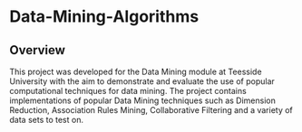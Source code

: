 # Data-Mining-Algorithms

## Overview
This project was developed for the Data Mining module at Teesside University with the aim to demonstrate and evaluate the use of popular computational techniques for data mining. The project contains implementations of popular Data Mining techniques such as Dimension Reduction, Association Rules Mining, Collaborative Filtering and a variety of data sets to test on.
